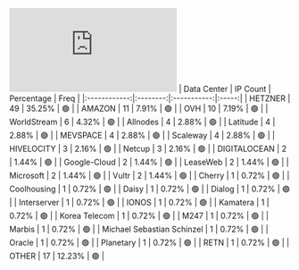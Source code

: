 ![Diagramm](https://github.com/111STAVR111/props/blob/main/Celestia/Testnet/Decentralization/1/README.md)
| Data Center | IP Count | Percentage | Freq |
|:------------:|:--------:|:-----------:|:-----:|
| HETZNER | 49 | 35.25% | 🟢 |
| AMAZON | 11 | 7.91% | 🟢 |
| OVH | 10 | 7.19% | 🟢 |
| WorldStream | 6 | 4.32% | 🟢 |
| Allnodes | 4 | 2.88% | 🟢 |
| Latitude | 4 | 2.88% | 🟢 |
| MEVSPACE | 4 | 2.88% | 🟢 |
| Scaleway | 4 | 2.88% | 🟢 |
| HIVELOCITY | 3 | 2.16% | 🟢 |
| Netcup | 3 | 2.16% | 🟢 |
| DIGITALOCEAN | 2 | 1.44% | 🟢 |
| Google-Cloud | 2 | 1.44% | 🟢 |
| LeaseWeb | 2 | 1.44% | 🟢 |
| Microsoft | 2 | 1.44% | 🟢 |
| Vultr | 2 | 1.44% | 🟢 |
| Cherry | 1 | 0.72% | 🟢 |
| Coolhousing | 1 | 0.72% | 🟢 |
| Daisy | 1 | 0.72% | 🟢 |
| Dialog | 1 | 0.72% | 🟢 |
| Interserver | 1 | 0.72% | 🟢 |
| IONOS | 1 | 0.72% | 🟢 |
| Kamatera | 1 | 0.72% | 🟢 |
| Korea Telecom | 1 | 0.72% | 🟢 |
| M247 | 1 | 0.72% | 🟢 |
| Marbis | 1 | 0.72% | 🟢 |
| Michael Sebastian Schinzel | 1 | 0.72% | 🟢 |
| Oracle | 1 | 0.72% | 🟢 |
| Planetary | 1 | 0.72% | 🟢 |
| RETN | 1 | 0.72% | 🟢 |
| OTHER | 17 | 12.23% | 🟢 |